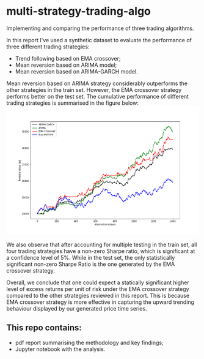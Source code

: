 # multi-strategy-trading-algo
Implementing and comparing the performance of three trading algorithms.

In this report I've used a synthetic dataset to evaluate the performance of three different trading strategies:
- Trend following based on EMA crossover;
- Mean reversion based on ARIMA model;
- Mean reversion based on ARIMA-GARCH model.

Mean reversion based on ARIMA strategy considerably outperforms the other strategies in the train set. However, the EMA crossover strategy performs
better on the test set. The cumulative performance of different trading strategies is summarised in the figure below:
![](Images/garch.png)

We also observe that after accounting for multiple testing in the train set, all four
trading strategies have a non-zero Sharpe ratio, which is significant at a confidence
level of 5%. While in the test set, the only statistically significant non-zero Sharpe
Ratio is the one generated by the EMA crossover strategy.

Overall, we conclude that one could expect a statically significant higher level of
excess returns per unit of risk under the EMA crossover strategy compared to the other
strategies reviewed in this report. This is because EMA crossover strategy is more
effective in capturing the upward trending behaviour displayed by our generated price
time series.

## This repo contains:
- pdf report summarising the methodology and key findings;
- Jupyter notebook with the analysis.
